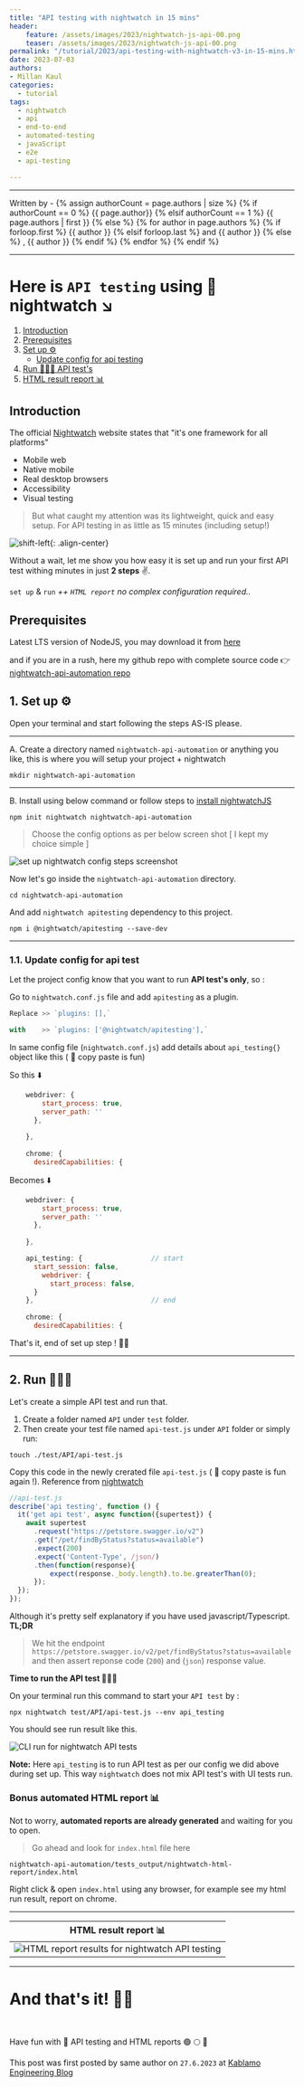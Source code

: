 ```yaml
---
title: "API testing with nightwatch in 15 mins"
header:
    feature: /assets/images/2023/nightwatch-js-api-00.png
    teaser: /assets/images/2023/nightwatch-js-api-00.png
permalink: "/tutorial/2023/api-testing-with-nightwatch-v3-in-15-mins.html"
date: 2023-07-03
authors:
- Millan Kaul
categories:
  - tutorial
tags:
  - nightwatch
  - api
  - end-to-end
  - automated-testing
  - javaScript
  - e2e
  - api-testing

---
```


<hr>
<p>
 Written by -
{% assign authorCount = page.authors | size %}
{% if authorCount == 0 %}
   {{ page.author}}
{% elsif authorCount == 1 %}
    {{ page.authors | first }}         
{% else %}
    {% for author in page.authors %}
        {% if forloop.first %}
            {{ author }}
        {% elsif forloop.last %}
            and {{ author }}
        {% else %}
            , {{ author }}
        {% endif %}
    {% endfor %}
{% endif %}
</p>

<hr>

# Here is `API testing` using 🦉 nightwatch ↘️

1. [Introduction](#introduction)
2. [Prerequisites](#prerequisites)
3. [Set up ⚙️](#1-set-up-%EF%B8%8F)
   * [Update config for api testing](#11-update-config-for-api-test)
4. [Run 🏃🏻‍♂️ API test's](#2-run-%EF%B8%8F)
5. [HTML result report 📊](#bonus-automated-html-report-)

## Introduction

The official [Nightwatch](https://nightwatchjs.org/) website states that "it's one framework for all platforms"

- Mobile web
- Native mobile
- Real desktop browsers
- Accessibility
- Visual testing


> But what caught my attention was its lightweight, quick and easy setup. For API testing in as little as 15 minutes (including setup!)

![shift-left](/assets/images/2023/nightwatch-js-api-00.png){: .align-center}


Without a wait, let me show you how easy it is set up and run your first API test withing minutes in just **2 steps** ✌️.

`set up` & `run`  _++ `HTML report` no complex configuration required.._


## Prerequisites

Latest LTS version of NodeJS, you may download it from [here](https://nodejs.org/en/download)

and if you are in a rush, here my github repo with complete source code 👉 [nightwatch-api-automation repo](https://github.com/eaccmk/nightwatch-api-automation)

## 1. Set up ⚙️

Open your terminal and start following the steps AS-IS please.

-----

 A. Create a directory named `nightwatch-api-automation` or anything you like, this is where you will setup your project + nightwatch

```
mkdir nightwatch-api-automation
```

-----

B. Install using below command or follow steps to [install nightwatchJS](https://nightwatchjs.org/guide/quickstarts/create-and-run-a-nightwatch-test.html)

```
npm init nightwatch nightwatch-api-automation
```

> Choose the config options as per below screen shot [ I kept my choice simple ]

![set up nightwatch config steps screenshot](/assets/images/2023/nightwatch-js-api-01_setup_nightwatch.png)

Now let's go inside the `nightwatch-api-automation` directory.

```
cd nightwatch-api-automation
```

And add `nightwatch apitesting` dependency to this project.

```
npm i @nightwatch/apitesting --save-dev
```

-----

### 1.1. Update config for api test


Let the project config know that you want to run **API test's only**, so :

Go to `nightwatch.conf.js` file and add `apitesting` as a plugin.

```javascript
Replace >> `plugins: [],`

with    >> `plugins: ['@nightwatch/apitesting'],`
```

In same config file (`nightwatch.conf.js`) add details about `api_testing{}` object like this ( 📝 copy paste is fun)

So  this  ⬇️

```javascript
    webdriver: {
        start_process: true,
        server_path: ''
      },
      
    },
    
    chrome: {
      desiredCapabilities: {
```

Becomes ⬇️

```javascript
    webdriver: {
        start_process: true,
        server_path: ''
      },
      
    },

	api_testing: {                 // start
	  start_session: false,
	    webdriver: {
	      start_process: false,
	  }
	},                             // end 
    
    chrome: {
      desiredCapabilities: {
```

That's it, end of set up step ! 🙌🏼

----


## 2. Run 🏃🏻‍♂️

Let's create a simple API test and run that.

1. Create a folder named `API` under `test` folder.
2. Then create your test file named `api-test.js` under `API` folder or simply run:

```
touch ./test/API/api-test.js
```

Copy this code in the newly crerated file `api-test.js` ( 📝 copy paste is fun again !). Reference from [nightwatch](https://github.com/nightwatchjs/nightwatch-docs/blob/versions/3.0/guide/writing-tests/api-testing.md#test-api-headers--responses)

```javascript
//api-test.js
describe('api testing', function () {
  it('get api test', async function({supertest}) {
    await supertest
      .request("https://petstore.swagger.io/v2")
      .get("/pet/findByStatus?status=available")
      .expect(200)
      .expect('Content-Type', /json/)
      .then(function(response){
          expect(response._body.length).to.be.greaterThan(0);
      });
  });
});
```

Although it's pretty self explanatory if you have used javascript/Typescript. **TL;DR**
 
> We hit the endpoint `https://petstore.swagger.io/v2/pet/findByStatus?status=available` 
and then assert reponse code (`200`) and (`json`) response value. 


**Time to run the API test 🧑🏻‍💻**

On your terminal run this command to start your `API test` by :

```
npx nightwatch test/API/api-test.js --env api_testing
```

You should see run result like this.

![CLI run for nightwatch API tests](/assets/images/2023/nightwatch-js-api-02_cli_run.png)

**Note:** Here `api_testing` is to run API test as per our config we did above during set up. This way `nightwatch` does not mix API test's with UI tests run.


### Bonus automated HTML report 📊

Not to worry, **automated reports are already generated** and waiting for you to open.

> Go ahead and look for `index.html` file here

```
nightwatch-api-automation/tests_output/nightwatch-html-report/index.html
```

Right click & open `index.html` using any browser, for example see my html run result, report on chrome. 

---

|HTML result report 📊|
|:--:|
|![HTML report results for nightwatch API testing](/assets/images/2023/nightwatch-js-api-03_html_report.png)|

---
# And that's it! 🙌🏼


<br /> 


Have fun with 🚀 API testing and HTML reports 🟢 🌕 🔴

This post was first posted by same author on `27.6.2023` at [Kablamo Engineering Blog](https://engineering.kablamo.com.au/posts/2023/api-testing-with-nightwatch-in-15-mins/)

